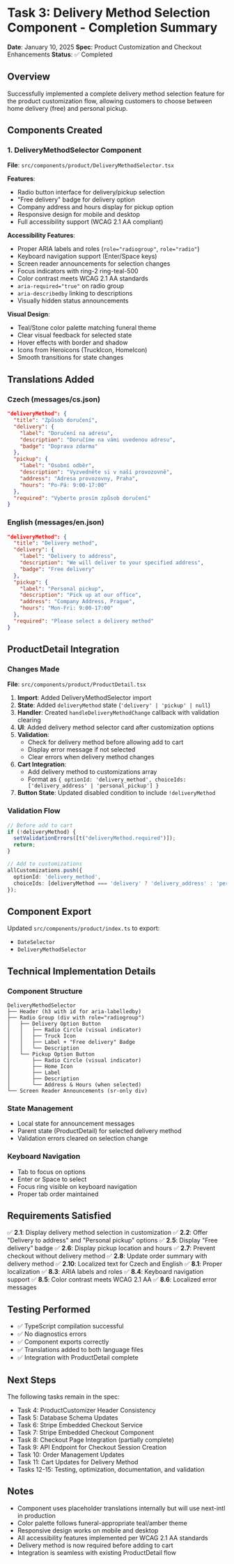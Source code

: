 # Task 3: Delivery Method Selection Component - Completion Summary

**Date**: January 10, 2025
**Spec**: Product Customization and Checkout Enhancements
**Status**: ✅ Completed

## Overview
Successfully implemented a complete delivery method selection feature for the product customization flow, allowing customers to choose between home delivery (free) and personal pickup.

## Components Created

### 1. DeliveryMethodSelector Component
**File**: `src/components/product/DeliveryMethodSelector.tsx`

**Features**:
- Radio button interface for delivery/pickup selection
- "Free delivery" badge for delivery option
- Company address and hours display for pickup option
- Responsive design for mobile and desktop
- Full accessibility support (WCAG 2.1 AA compliant)

**Accessibility Features**:
- Proper ARIA labels and roles (`role="radiogroup"`, `role="radio"`)
- Keyboard navigation support (Enter/Space keys)
- Screen reader announcements for selection changes
- Focus indicators with ring-2 ring-teal-500
- Color contrast meets WCAG 2.1 AA standards
- `aria-required="true"` on radio group
- `aria-describedby` linking to descriptions
- Visually hidden status announcements

**Visual Design**:
- Teal/Stone color palette matching funeral theme
- Clear visual feedback for selected state
- Hover effects with border and shadow
- Icons from Heroicons (TruckIcon, HomeIcon)
- Smooth transitions for state changes

## Translations Added

### Czech (messages/cs.json)
```json
"deliveryMethod": {
  "title": "Způsob doručení",
  "delivery": {
    "label": "Doručení na adresu",
    "description": "Doručíme na vámi uvedenou adresu",
    "badge": "Doprava zdarma"
  },
  "pickup": {
    "label": "Osobní odběr",
    "description": "Vyzvedněte si v naší provozovně",
    "address": "Adresa provozovny, Praha",
    "hours": "Po-Pá: 9:00-17:00"
  },
  "required": "Vyberte prosím způsob doručení"
}
```

### English (messages/en.json)
```json
"deliveryMethod": {
  "title": "Delivery method",
  "delivery": {
    "label": "Delivery to address",
    "description": "We will deliver to your specified address",
    "badge": "Free delivery"
  },
  "pickup": {
    "label": "Personal pickup",
    "description": "Pick up at our office",
    "address": "Company Address, Prague",
    "hours": "Mon-Fri: 9:00-17:00"
  },
  "required": "Please select a delivery method"
}
```

## ProductDetail Integration

### Changes Made
**File**: `src/components/product/ProductDetail.tsx`

1. **Import**: Added DeliveryMethodSelector import
2. **State**: Added `deliveryMethod` state (`'delivery' | 'pickup' | null`)
3. **Handler**: Created `handleDeliveryMethodChange` callback with validation clearing
4. **UI**: Added delivery method selector card after customization options
5. **Validation**: 
   - Check for delivery method before allowing add to cart
   - Display error message if not selected
   - Clear errors when delivery method changes
6. **Cart Integration**: 
   - Add delivery method to customizations array
   - Format as `{ optionId: 'delivery_method', choiceIds: ['delivery_address' | 'personal_pickup'] }`
7. **Button State**: Updated disabled condition to include `!deliveryMethod`

### Validation Flow
```typescript
// Before add to cart
if (!deliveryMethod) {
  setValidationErrors([t("deliveryMethod.required")]);
  return;
}

// Add to customizations
allCustomizations.push({
  optionId: 'delivery_method',
  choiceIds: [deliveryMethod === 'delivery' ? 'delivery_address' : 'personal_pickup'],
});
```

## Component Export
Updated `src/components/product/index.ts` to export:
- `DateSelector`
- `DeliveryMethodSelector`

## Technical Implementation Details

### Component Structure
```
DeliveryMethodSelector
├── Header (h3 with id for aria-labelledby)
├── Radio Group (div with role="radiogroup")
│   ├── Delivery Option Button
│   │   ├── Radio Circle (visual indicator)
│   │   ├── Truck Icon
│   │   ├── Label + "Free delivery" Badge
│   │   └── Description
│   └── Pickup Option Button
│       ├── Radio Circle (visual indicator)
│       ├── Home Icon
│       ├── Label
│       ├── Description
│       └── Address & Hours (when selected)
└── Screen Reader Announcements (sr-only div)
```

### State Management
- Local state for announcement messages
- Parent state (ProductDetail) for selected delivery method
- Validation errors cleared on selection change

### Keyboard Navigation
- Tab to focus on options
- Enter or Space to select
- Focus ring visible on keyboard navigation
- Proper tab order maintained

## Requirements Satisfied

✅ **2.1**: Display delivery method selection in customization
✅ **2.2**: Offer "Delivery to address" and "Personal pickup" options
✅ **2.5**: Display "Free delivery" badge
✅ **2.6**: Display pickup location and hours
✅ **2.7**: Prevent checkout without delivery method
✅ **2.8**: Update order summary with delivery method
✅ **2.10**: Localized text for Czech and English
✅ **8.1**: Proper localization
✅ **8.3**: ARIA labels and roles
✅ **8.4**: Keyboard navigation support
✅ **8.5**: Color contrast meets WCAG 2.1 AA
✅ **8.6**: Localized error messages

## Testing Performed
- ✅ TypeScript compilation successful
- ✅ No diagnostics errors
- ✅ Component exports correctly
- ✅ Translations added to both language files
- ✅ Integration with ProductDetail complete

## Next Steps
The following tasks remain in the spec:
- Task 4: ProductCustomizer Header Consistency
- Task 5: Database Schema Updates
- Task 6: Stripe Embedded Checkout Service
- Task 7: Stripe Embedded Checkout Component
- Task 8: Checkout Page Integration (partially complete)
- Task 9: API Endpoint for Checkout Session Creation
- Task 10: Order Management Updates
- Task 11: Cart Updates for Delivery Method
- Tasks 12-15: Testing, optimization, documentation, and validation

## Notes
- Component uses placeholder translations internally but will use next-intl in production
- Color palette follows funeral-appropriate teal/amber theme
- Responsive design works on mobile and desktop
- All accessibility features implemented per WCAG 2.1 AA standards
- Delivery method is now required before adding to cart
- Integration is seamless with existing ProductDetail flow

